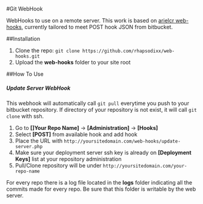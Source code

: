 #Git WebHook

WebHooks to use on a remote server. This work is based on [arielcr web-hooks](https://github.com/arielcr/web-hooks), currently tailored to meet POST hook JSON from bitbucket.

##Installation

1. Clone the repo: `git clone https://github.com/rhapsodixx/web-hooks.git`
2. Upload the __web-hooks__ folder to your site root

##How To Use

##### Update Server WebHook
This webhook will automatically call `git pull` everytime you push to your bitbucket repository. If directory of your repository is not exist, it will call `git clone` with ssh.

1. Go to __[]Your Repo Name]__ -> __[Administration]__ -> __[Hooks]__ 
2. Select __[POST]__ from available hook and add hook
3. Place the URL with `http://yoursitedomain.com/web-hooks/update-server.php`
3. Make sure your deployment server ssh key is already on __[Deployment Keys]__ list at your repository administration
4. Pull/Clone repository will be under `http://yoursitedomain.com/your-repo-name`

For every repo there is a log file located in the __logs__ folder indicating all the commits made for every repo. Be sure that this folder is writable by the web server.